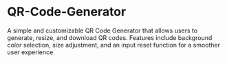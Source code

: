 # QR-Code-Generator
A simple and customizable QR Code Generator that allows users to generate, resize, and download QR codes. Features include background color selection, size adjustment, and an input reset function for a smoother user experience
